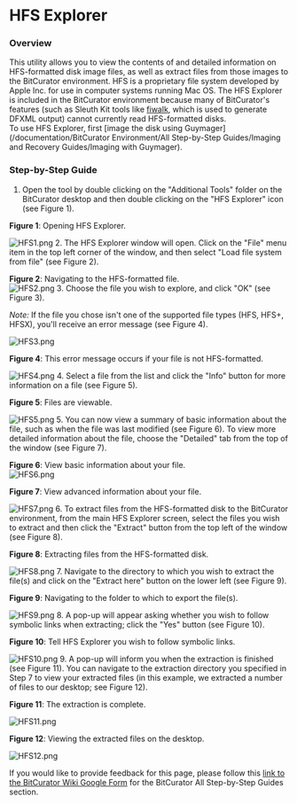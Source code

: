 HFS Explorer
============





### Overview

This utility allows you to view the contents of and detailed information on HFS-formatted disk image files, as well as extract files from those images to the BitCurator environment. HFS is a proprietary file system developed by Apple Inc. for use in computer systems running Mac OS. The HFS Explorer is included in the BitCurator environment because many of BitCurator's features (such as Sleuth Kit tools like [fiwalk](https://forensicswiki.xyz/wiki/index.php?title=Fiwalk), which is used to generate DFXML output) cannot currently read HFS-formatted disks.  
To use HFS Explorer, first [image the disk using Guymager](/documentation/BitCurator Environment/All Step-by-Step Guides/Imaging and Recovery Guides/Imaging with Guymager).

### Step-by-Step Guide

1. Open the tool by double clicking on the "Additional Tools" folder on the BitCurator desktop and then double clicking on the "HFS Explorer" icon (see Figure 1).

**Figure 1**: Opening HFS Explorer.

![HFS1.png](attachments/HFS1.png)
2. The HFS Explorer window will open. Click on the "File" menu item in the top left corner of the window, and then select "Load file system from file" (see Figure 2).  
  
**Figure 2**: Navigating to the HFS-formatted file.  
![HFS2.png](attachments/HFS2.png)
3. Choose the file you wish to explore, and click "OK" (see Figure 3).  
  


*Note:* If the file you chose isn't one of the supported file types (HFS, HFS+, HFSX), you'll receive an error message (see Figure 4).

![HFS3.png](attachments/HFS3.png)

**Figure 4**: This error message occurs if your file is not HFS-formatted.

![HFS4.png](attachments/HFS4.png)
4. Select a file from the list and click the "Info" button for more information on a file (see Figure 5).  
  
**Figure 5**: Files are viewable.

![HFS5.png](attachments/HFS5.png)
5. You can now view a summary of basic information about the file, such as when the file was last modified (see Figure 6). To view more detailed information about the file, choose the "Detailed" tab from the top of the window (see Figure 7).

**Figure 6**: View basic information about your file.  
![HFS6.png](attachments/HFS6.png)

**Figure 7**: View advanced information about your file.

![HFS7.png](attachments/HFS7.png)
6. To extract files from the HFS-formatted disk to the BitCurator environment, from the main HFS Explorer screen, select the files you wish to extract and then click the "Extract" button from the top left of the window (see Figure 8).

**Figure 8**: Extracting files from the HFS-formatted disk.

![HFS8.png](attachments/HFS8.png)
7. Navigate to the directory to which you wish to extract the file(s) and click on the "Extract here" button on the lower left (see Figure 9).

**Figure 9**: Navigating to the folder to which to export the file(s).

![HFS9.png](attachments/HFS9.png)
8. A pop-up will appear asking whether you wish to follow symbolic links when extracting; click the "Yes" button (see Figure 10).

**Figure 10**: Tell HFS Explorer you wish to follow symbolic links.

![HFS10.png](attachments/HFS10.png)
9. A pop-up will inform you when the extraction is finished (see Figure 11). You can navigate to the extraction directory you specified in Step 7 to view your extracted files (in this example, we extracted a number of files to our desktop; see Figure 12).

**Figure 11**: The extraction is complete.

![HFS11.png](attachments/HFS11.png)  


**Figure 12**: Viewing the extracted files on the desktop.

![HFS12.png](attachments/HFS12.png)






 If you would like to provide feedback for this page, please follow this [link to the BitCurator Wiki Google Form](https://docs.google.com/forms/d/e/1FAIpQLSelmRx1VmgDEg3dU5_8cXZy9MZ5v8_sAl-Ur2nPFLAi6Lvu2w/viewform?usp=sf_link) for the BitCurator All Step-by-Step Guides section.


